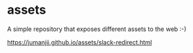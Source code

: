 # assets
A simple repository that exposes different assets to the web :-)

 https://jumanjii.github.io/assets/slack-redirect.html
